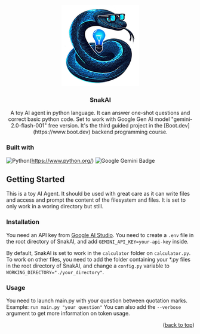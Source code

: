 <a id="readme-top"></a>

<div align="center">
    <a href="https://github.com/Infornographie/SnakAI">
        <img src="images/logo.png" alt="Logo" width="206" height="218">
    </a>
    <h3 align="center">SnakAI</h3>
    <p align="center">
        A toy AI agent in python language. It can answer one-shot questions and correct basic python code. Set to work with Google Gen AI model "gemini-2.0-flash-001" free version.
        It's the third guided project in the [Boot.dev](https://www.boot.dev) backend programming course. 
    </p>
</div>

### Built with

![Python](https://img.shields.io/badge/Python-14354C?style=flat&logo=python&logoColor=white)(https://www.python.org/)
![Google Gemini Badge](https://img.shields.io/badge/Google%20Gemini-8E75B2?logo=googlegemini&logoColor=fff&style=for-the-badge)

## Getting Started

This is a toy AI Agent. It should be used with great care as it can write files and access and prompt the content of the filesystem and files. It is set to only work in a woring directory but still.

### Installation

You need an API key from [Google AI Studio](https://aistudio.google.com/). 
You need to create a `.env` file in the root directory of SnakAI, and add `GEMINI_API_KEY=your-api-key` inside.

By default, SnakAI is set to work in the `calculator` folder on `calculator.py`. To work on other files, you need to add the folder containing your *.py files in the root directory of SnakAI, and change a `config.py` variable to `WORKING_DIRECTORY="./your_directory"`.

### Usage

You need to launch main.py with your question between quotation marks.
Example: `run main.py "your question"`
You can also add the `--verbose` argument to get more information on token usage.

<p align="right">(<a href="#readme-top">back to top</a>)</p>